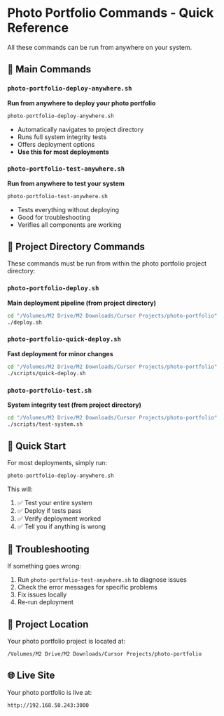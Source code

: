 # Photo Portfolio Commands - Quick Reference

All these commands can be run from anywhere on your system.

## 🚀 Main Commands

### `photo-portfolio-deploy-anywhere.sh`
**Run from anywhere to deploy your photo portfolio**
```bash
photo-portfolio-deploy-anywhere.sh
```
- Automatically navigates to project directory
- Runs full system integrity tests
- Offers deployment options
- **Use this for most deployments**

### `photo-portfolio-test-anywhere.sh`
**Run from anywhere to test your system**
```bash
photo-portfolio-test-anywhere.sh
```
- Tests everything without deploying
- Good for troubleshooting
- Verifies all components are working

## 📁 Project Directory Commands

These commands must be run from within the photo portfolio project directory:

### `photo-portfolio-deploy.sh`
**Main deployment pipeline (from project directory)**
```bash
cd "/Volumes/M2 Drive/M2 Downloads/Cursor Projects/photo-portfolio"
./deploy.sh
```

### `photo-portfolio-quick-deploy.sh`
**Fast deployment for minor changes**
```bash
cd "/Volumes/M2 Drive/M2 Downloads/Cursor Projects/photo-portfolio"
./scripts/quick-deploy.sh
```

### `photo-portfolio-test.sh`
**System integrity test (from project directory)**
```bash
cd "/Volumes/M2 Drive/M2 Downloads/Cursor Projects/photo-portfolio"
./scripts/test-system.sh
```

## 🎯 Quick Start

For most deployments, simply run:
```bash
photo-portfolio-deploy-anywhere.sh
```

This will:
1. ✅ Test your entire system
2. ✅ Deploy if tests pass
3. ✅ Verify deployment worked
4. ✅ Tell you if anything is wrong

## 🔧 Troubleshooting

If something goes wrong:
1. Run `photo-portfolio-test-anywhere.sh` to diagnose issues
2. Check the error messages for specific problems
3. Fix issues locally
4. Re-run deployment

## 📍 Project Location

Your photo portfolio project is located at:
```
/Volumes/M2 Drive/M2 Downloads/Cursor Projects/photo-portfolio
```

## 🌐 Live Site

Your photo portfolio is live at:
```
http://192.168.50.243:3000
``` 